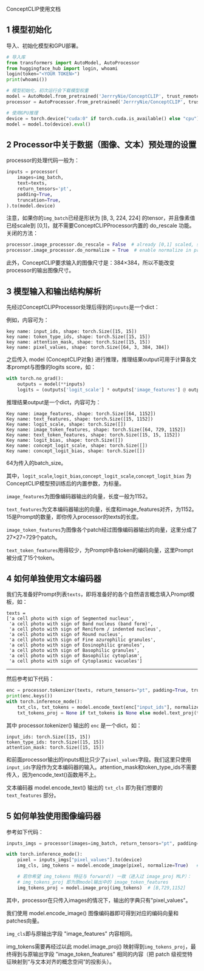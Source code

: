 ConceptCLIP使用文档

## 1 模型初始化
导入、初始化模型和GPU部署。

```python
# 导入库
from transformers import AutoModel, AutoProcessor
from huggingface_hub import login, whoami
login(token="<YOUR TOKEN>")
print(whoami())
```

```python
# 模型初始化，初次运行会下载模型权重
model = AutoModel.from_pretrained('JerrryNie/ConceptCLIP', trust_remote_code=True)
processor = AutoProcessor.from_pretrained('JerrryNie/ConceptCLIP', trust_remote_code=True)
```

```python
# 使用GPU推理
device = torch.device("cuda:0" if torch.cuda.is_available() else "cpu")
model = model.to(device).eval()
```



## 2 Processor中关于数据（图像、文本）预处理的设置

processor的处理代码一般为：

```python
inputs = processor(
    images=img_batch,
    text=texts,
    return_tensors='pt',
    padding=True,
    truncation=True,
).to(model.device)
```

注意，如果你的`img_batch`已经是形状为 [B, 3, 224, 224] 的tensor，并且像素值已经scale到 [0,1]，就不需要ConceptCLIPProcessor内置的 do_rescale 功能。关闭的方法：

```python
processor.image_processor.do_rescale = False  # already [0,1] scaled, so disable rescale in processor
processor.image_processor.do_normalize = True  # enable normalize in processor
```

此外，ConceptCLIP要求输入的图像尺寸是：384×384，所以不能改变processor的输出图像尺寸。

## 3 模型输入和输出结构解析

先经过ConceptCLIPProcessor处理后得到的`inputs`是一个dict：

例如，内容可为：

```
key name: input_ids, shape: torch.Size([15, 15])
key name: token_type_ids, shape: torch.Size([15, 15])
key name: attention_mask, shape: torch.Size([15, 15])
key name: pixel_values, shape: torch.Size([64, 3, 384, 384])
```

之后传入 model (ConceptCLIP对象) 进行推理，推理结果output可用于计算各文本prompt与图像的logits score，如：

```python
with torch.no_grad():
    outputs = model(**inputs)
    logits = (outputs['logit_scale'] * outputs['image_features'] @ outputs['text_features'].t() + outputs['logit_bias'])
```

推理结果output是一个dict，内容可为：

```
Key name: image_features, shape: torch.Size([64, 1152])
Key name: text_features, shape: torch.Size([15, 1152])
Key name: logit_scale, shape: torch.Size([])
Key name: image_token_features, shape: torch.Size([64, 729, 1152])
Key name: text_token_features, shape: torch.Size([15, 15, 1152])
Key name: logit_bias, shape: torch.Size([])
Key name: concept_logit_scale, shape: torch.Size([])
Key name: concept_logit_bias, shape: torch.Size([])
```

64为传入的batch_size。

其中，`logit_scale`,`logit_bias`,`concept_logit_scale`,`concept_logit_bias` 为ConceptCLIP模型预训练后的内置参数，为标量。

`image_features`为图像编码器输出的向量，长度一般为1152。

`text_features`为文本编码器输出的向量，长度和image_features对齐，为1152。15是Prompt的数量，即你传入processor的texts的长度。

`image_token_features`为图像各个patch经过图像编码器输出的向量，这里分成了27×27=729个patch。

`text_token_features`用得较少，为Prompt中各token的编码向量，这里Prompt被分成了15个token。

## 4 如何单独使用文本编码器

我们先准备好Prompt列表`texts`，即将准备好的各个自然语言概念填入Prompt模板，如：

```
texts =
['a cell photo with sign of Segmented nucleus',
 'a cell photo with sign of Band nucleus (band form)',
 'a cell photo with sign of Reniform / indented nucleus',
 'a cell photo with sign of Round nucleus',
 'a cell photo with sign of Fine azurophilic granules',
 'a cell photo with sign of Eosinophilic granules',
 'a cell photo with sign of Basophilic granules',
 'a cell photo with sign of Basophilic cytoplasm',
 'a cell photo with sign of Cytoplasmic vacuoles']
```

---

然后参考如下代码：

```python
enc = processor.tokenizer(texts, return_tensors="pt", padding=True, truncation=True).to(device)
print(enc.keys())
with torch.inference_mode():
    txt_cls, txt_tokens = model.encode_text(enc["input_ids"], normalize=True)  # [N, 1152], [N, 15, 768]
    txt_tokens_proj = None if txt_tokens is None else model.text_proj(txt_tokens)  # [N, 15, 1152]
```

其中 processor.tokenizer() 输出的 `enc` 是一个dict，如：

```
input_ids: torch.Size([15, 15])
token_type_ids: torch.Size([15, 15])
attention_mask: torch.Size([15, 15])
```

和前面processor输出的inputs相比只少了`pixel_values`字段。我们这里只使用`input_ids`字段作为文本编码器的输入。attention_mask和token_type_ids不需要传入，因为encode_text()函数用不上。

文本编码器 model.encode_text() 输出的 `txt_cls` 即为我们想要的 `text_features` 部分。

## 5 如何单独使用图像编码器

参考如下代码：

```python
inputs_imgs = processor(images=img_batch, return_tensors="pt", padding=True, truncation=True)

with torch.inference_mode():
    pixel = inputs_imgs["pixel_values"].to(device)
    img_cls, img_tokens = model.encode_image(pixel, normalize=True)   # [B,1152], [B,729,1152]

    # 若你希望 img_tokens 特征与 forward() 一致（进入过 image_proj MLP）：
    # img_tokens_proj 即为原model输出中的 image_token_features
    img_tokens_proj = model.image_proj(img_tokens)  # [B,729,1152]
```

其中，processor在只传入images的情况下，输出的字典只有"pixel_values"。

我们使用 model.encode_image() 图像编码器即可得到对应的编码向量和patches向量。

`img_cls`即与原输出字段 "image_features" 内容相同。

img_tokens需要再经过以此 model.image_proj() 映射得到`img_tokens_proj`，最终得到与原输出字段 "image_token_features" 相同的内容（把 patch 级视觉特征映射到“与文本对齐的概念空间”的投影头）。